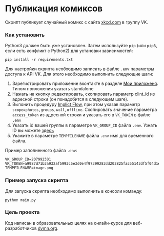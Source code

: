 # Публикация комиксов

Скрипт публикует случайный комикс с сайта [xkcd.com](https://xkcd.com/) в группу VK.

### Как установить

Python3 должен быть уже установлен. 
Затем используйте `pip` (или `pip3`, если есть конфликт с Python2) для установки зависимостей:
```
pip install -r requirements.txt
```

Для настройки скрипта необходимо записать в файле `.env` параметры доступа к API VK. Для этого необходимо выполнить следующие шаги:
1. Зарегистрировать приложение вконтакте в разделе [Мои приложеня](https://vk.com/dev). Типом приложения указать standalone
2. Нажать на кнопку редактировать, скопировать параметр clint_id из адресной строки (он понадобится в следующем шаге).
3. Выпонить процедуру [Implict Flow](https://vk.com/dev/implicit_flow_user), при этом указав параметр `scope=photos,groups,wall,offline`. Скопировать значение параметра `access_token` из адресной строки и указать его в `VK_TOKEN` в файле `.env`
4. Указать id вашей группы в параметре `VK_GROUP_ID` файла `.env`. Узнать ID вы можете [здесь](https://regvk.com/id/)
5. Укажите в параметре `TEMPFILENAME` файла `.env`  имя для временного файла.

Пример заполненного файла `.env`:
```
VK_GROUP_ID=207992301
VK_TOKEN=a9987d71b3a932af5993c5e3d0e4f97399283dd202825fa355143df5f04d1e5e3bb35e3f642f746c709ad
TEMPFILENAME=image.png
```
### Пример запуска скрипта

Для запуска скрипта необходимо выполнить в консоли команду:

`python main.py`

### Цель проекта

Код написан в образовательных целях на онлайн-курсе для веб-разработчиков [dvmn.org](https://dvmn.org/).